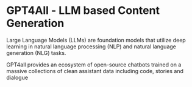 # GPT4All - LLM based Content Generation
Large Language Models (LLMs) are foundation models that utilize deep learning in natural language processing (NLP) and natural language generation (NLG) tasks.

GPT4all provides an ecosystem of open-source chatbots trained on a massive collections of clean assistant data including code, stories and dialogue
